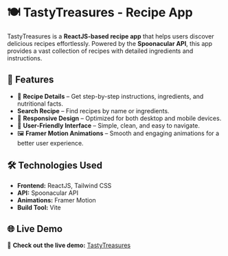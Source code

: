 # 🍽️ TastyTreasures - Recipe App

TastyTreasures is a **ReactJS-based recipe app** that helps users discover delicious recipes effortlessly. Powered by the **Spoonacular API**, this app provides a vast collection of recipes with detailed ingredients and instructions.

## 🚀 Features

- 📖 **Recipe Details** – Get step-by-step instructions, ingredients, and nutritional facts.
- **Search Recipe** – Find recipes by name or ingredients.
- 📱 **Responsive Design** – Optimized for both desktop and mobile devices.
- 🎨 **User-Friendly Interface** – Simple, clean, and easy to navigate.
- 🖼️ **Framer Motion Animations** – Smooth and engaging animations for a better user experience.

## 🛠️ Technologies Used

- **Frontend:** ReactJS, Tailwind CSS
- **API:** Spoonacular API
- **Animations:** Framer Motion
- **Build Tool:** Vite

## 🌐 Live Demo

🔗 **Check out the live demo:** [TastyTreasures](https://tasty-treasures.netlify.app)
